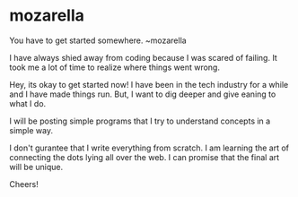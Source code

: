 # mozarella

You have to get started somewhere. ~mozarella

I have always shied away from coding because I was scared of failing. 
It took me a lot of time to realize where things went wrong.

Hey, its okay to get started now! I have been in the tech industry for a while and I have made things run. 
But, I want to dig deeper and give eaning to what I do. 

I will be posting simple programs that I try to understand concepts in a simple way.

I don't gurantee that I write everything from scratch. I am learning the art of connecting the dots lying all over the web.
I can promise that the final art will be unique. 

Cheers!
